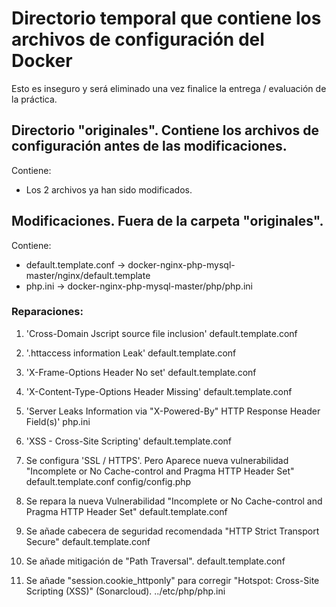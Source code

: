 # Directorio temporal que contiene los archivos de configuración del Docker
Esto es inseguro y será eliminado una vez finalice la entrega / evaluación de la práctica.

## Directorio "originales". Contiene los archivos de configuración antes de las modificaciones.
Contiene:
- Los 2 archivos ya han sido modificados.

## Modificaciones. Fuera de la carpeta "originales".
Contiene:
- default.template.conf -> docker-nginx-php-mysql-master/nginx/default.template
- php.ini -> docker-nginx-php-mysql-master/php/php.ini

### Reparaciones:
1. 'Cross-Domain Jscript source file inclusion'
 default.template.conf

2. '.httaccess information Leak'
 default.template.conf

3. 'X-Frame-Options Header No set'
 default.template.conf

4. 'X-Content-Type-Options Header Missing'
 default.template.conf

5. 'Server Leaks Information via "X-Powered-By" HTTP Response Header Field(s)'
 php.ini

6. 'XSS - Cross-Site Scripting'
 default.template.conf

7. Se configura 'SSL / HTTPS'. Pero Aparece nueva vulnerabilidad "Incomplete or No Cache-control and Pragma HTTP Header Set"
 default.template.conf
 config/config.php

 8. Se repara la nueva Vulnerabilidad "Incomplete or No Cache-control and Pragma HTTP Header Set"
 default.template.conf

 9. Se añade cabecera de seguridad recomendada "HTTP Strict Transport Secure"
 default.template.conf

 10. Se añade mitigación de "Path Traversal".
 default.template.conf

 11. Se añade "session.cookie_httponly" para corregir "Hotspot: Cross-Site Scripting (XSS)" (Sonarcloud).
  ../etc/php/php.ini